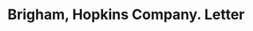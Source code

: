 ---
doi: 10.7916/D8HB0H61
date_other: '1890'
date_other_textual: 1890-1899
form: correspondence
genre:
- Letters (correspondence)
name:
- Brigham, Hopkins Company
object_in_context_url: https://biggert.cul.columbia.edu/items/view/ave_biggert_00544
subject_hierarchical_geographic:
- Baltimore, Maryland, United States
subject_name:
- Brigham, Hopkins Company
title: Brigham, Hopkins Company. Letter
sort_title: Brigham, Hopkins Company. Letter
call_number: ave_biggert_00544
coordinates:
- 39.28333333333333,-76.61666666666666
pid: ave_biggert_00544
identifiers: ave_biggert_00544
thumbnail: https://derivativo-1.library.columbia.edu/iiif/2/ldpd:343868/full/!256,256/0/native.jpg
permalink: /biggert/ave_biggert_00544/
layout: iiif-image-page
---